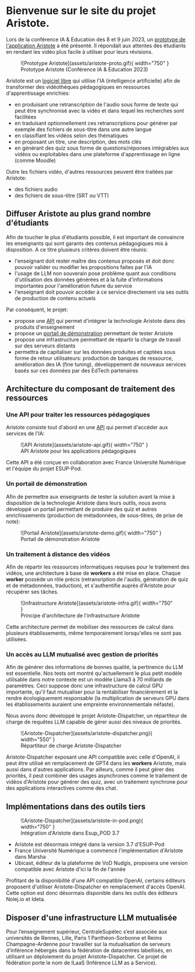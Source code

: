 # Bienvenue sur le site du projet Aristote.

Lors de la conférence IA & Education des 8 et 9 juin 2023, un [prototype de l'application Aristote](https://webtv.centralesupelec.fr/videos/aristote/) a été présenté.
Il répondait aux attentes des étudiants en rendant les vidéo plus facile à utiliser pour leurs révisions.

<figure markdown>
![Prototype Aristote](assets/aristote-proto.gif){ width="750" }
<figcaption>Prototype Aristote (Conférence IA & Education 2023)</figcaption>
</figure>

Aristote est un [logiciel libre](opensource.md) qui utilise l'IA (intelligence artificielle) afin de transformer des vidéothèques pédagogiques en ressources d'apprentissage enrichies:

- en produisant une retranscription de l'audio sous forme de texte qui peut être synchronisé avec la vidéo et dans lequel les recherches sont facilitées
- en traduisant optionnellement ces retranscriptions pour générer par exemple des fichiers de sous-titre dans une autre langue
- en classifiant les vidéos selon des thématiques
- en proposant un titre, une description, des mots clés
- en générant des quiz sous forme de questions/réponses intégrables aux vidéos ou exploitables dans une plateforme d'apprentissage en ligne (comme Moodle)

Outre les fichiers vidéo, d'autres ressources peuvent être traitées par Aristote:

- des fichiers audio
- des fichiers de sous-titre (SRT ou VTT)

## Diffuser Aristote au plus grand nombre d'étudiants

Afin de toucher le plus d'étudiants possible, il est important de convaincre les enseignants qui sont garants des contenus pédagogiques mis à disposition. A ce titre plusieurs critères doivent être réunis:

- l'enseignant doit rester maître des contenus proposés et doit donc pouvoir valider ou modifier les propositions faites par l'IA
- l'usage de LLM non souverain pose problème quant aux conditions d'utilisation des données générées et à la fuite d'informations importantes pour l'amélioration future du service
- l'enseignant doit pouvoir accéder à ce service directement via ses outils de production de contenu actuels

Par conséquent, le projet:

- propose une [API](https://api.aristote.education/api/doc) qui permet d'intégrer la technologie Aristote dans des produits d'enseignement
- propose un [portail de démonstration](https://portail.aristote.education/login) permettant de tester Aristote
- propose une infrastructure permettant de répartir la charge de travail sur des serveurs distants
- permettra de capitaliser sur les données produites et captées sous forme de retour utilisateurs: production de banques de ressource, amélioration des IA (fine tuning), développement de nouveaux services basés sur ces données par des EdTech partenaires

## Architecture du composant de traitement des ressources
### Une API pour traiter les ressources pédagogiques
Aristote consiste tout d'abord en une [API](https://api.aristote.education/api/doc) qui permet d'accéder aux services de l'IA: 
<figure markdown>
![API Aristote](assets/aristote-api.gif){ width="750" }
<figcaption>API Aristote pour les applications pédagogiques</figcaption>
</figure>

Cette API a été conçue en collaboration avec France Université Numérique et l'équipe du projet ESUP-Pod.

### Un portail de démonstration
Afin de permettre aux enseignants de tester la solution avant la mise à disposition de la technologie Aristote dans leurs outils, nous avons développé un portail permettant de produire des quiz et autres enrichissements (production de métadonnées, de sous-titres, de prise de note):
<figure markdown>
![Portail Aristote](assets/aristote-demo.gif){ width="750" }
<figcaption>Portail de démonstration Aristote</figcaption>
</figure>

### Un traitement à distance des vidéos
Afin de répartir les ressources informatiques requises pour le traitement des vidéos, une architecture à base de **workers** a été mise en place. Chaque **worker** possède un rôle précis (retransription de l'audio, génération de quiz et de métadonnées, traduction), et s'authentifie auprès d'Aristote pour récupérer ses tâches.
<figure markdown>
![Infrastructure Aristote](assets/aristote-infra.gif){ width="750" }
<figcaption>Principe d'architecture de l'infrastructure Aristote</figcaption>
 </figure>

Cette architecture permet de mobiliser des ressources de calcul dans plusieurs établissements, même temporairement lorsqu'elles ne sont pas utilisées.

### Un accès au LLM mutualisé avec gestion de priorités

Afin de générer des informations de bonnes qualité, la pertinence du LLM est essentielle. Nos tests ont montré qu'actuellement le plus petit modèle utilisable dans notre contexte est un modèle Llama3 à 70 milliards de paramètres. Ceci suppose donc une infrastructure de calcul GPU importante, qu'il faut mutualiser pour la rentabiliser financièrement et la rendre écologiquement responsable (la multiplication de serveurs GPU dans les établissements auraient une empreinte environnementale néfaste).

Nous avons donc développé le projet Aristote-Dispatcher, un répartiteur de charge de requêtes LLM capable de gérer aussi des niveaux de priorités.
<figure markdown>
![Aristote-Dispatcher](assets/aristote-dispatcher.png){ width="550" }
<figcaption>Répartiteur de charge Aristote-Dispatcher</figcaption>
 </figure>

Aristote-Dispatcher exposant une API compatible avec celle d'OpenAI, il peut être utilisé en remplacement de GPT4 dans les **workers** Aristote, mais aussi dans d'autres applications. Par ailleurs, comme il peut gérer des priorités, il peut combiner des usages asynchrones comme le traitement de vidéos d'Aristote pour générer des quiz, avec un traitement synchrone pour des applications interactives comme des chat.
 
## Implémentations dans des outils tiers
<figure markdown>
![Aristote-Dispatcher](assets/aristote-in-pod.png){ width="750" }
<figcaption>Intégration d'Aristote dans Esup_POD 3.7</figcaption>
 </figure>

- Aristote est désormais intégré dans la version 3.7 d'ESUP-Pod
- France Université Numérique a commencé l'implémentation d'Aristote dans Marsha
- Ubicast, éditeur de la plateforme de VoD Nudgis, proposera une version compatible avec Aristote d'ici la fin de l'année

Profitant de la disponibilité d'une API compatible OpenAI, certains éditeurs proposent d'utiliser Aristote-Dispatcher en remplacement d'accès OpenAI. Cette option est donc désormais disponible dans les outils des éditeurs Nolej.io et Ideta. 

## Disposer d'une infrastructure LLM mutualisée

Pour l’enseignement supérieur, CentraleSupélec s’est associée aux universités de Rennes, Lille, Paris 1 Panthéon-Sorbonne et Reims Champagne-Ardenne pour travailler sur la mutualisation de serveurs d’inférence hébergés dans la fédération de datacentres labellisés, en utilisant un déploiement du projet Aristote-Dispatcher. Ce projet de fédération porte le nom de ILaaS (Inférence LLM as a Service).


